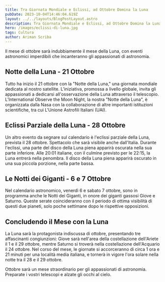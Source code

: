 ```yaml
---
title: Tra Giornata Mondiale e Eclissi, ad Ottobre Domina la Luna
pubDate: 2023-10-04T14:46:04.619Z
layout: ../../layouts/BlogPostLayout.astro
description: Tra Giornata Mondiale e Eclissi, ad Ottobre Domina la Luna
hero: /images/eclissi-di-luna.jpg
tags: Cultura
author: Ariman Scriba
---
```

Il mese di ottobre sarà indubbiamente il mese della Luna, con eventi astronomici imperdibili che incanteranno gli appassionati di astronomia.

## Notte della Luna - 21 Ottobre

Tutto ha inizio il 21 ottobre con la "Notte della Luna," una giornata mondiale dedicata al nostro satellite. L’iniziativa, promossa a livello globale, invita gli appassionati a dedicarsi all'osservazione della Luna attraverso il telescopio. 
L’International Observe the Moon Night, la nostra "Notte della Luna", è organizzata dalla Nasa con la collaborazione di altre importanti istituzioni scientifiche, tra cui L'Unione Astrofili Italiani (UAI).

## Eclissi Parziale della Luna - 28 Ottobre

Un altro evento da segnare sul calendario è l'eclissi parziale della Luna, prevista il 28 ottobre. Spettacolo che sarà visibile anche dall'Italia. 
Durante l'eclissi, una parte del disco della Luna piena apparirà oscurata nella sua parte inferiore. 
Alle 20:01 italiane, con il culmine previsto per le 22:15, la Luna entrerà nella penombra. Il disco della Luna piena apparirà oscurato in una sua piccola porzione, nella parte bassa.

## Le Notti dei Giganti - 6 e 7 Ottobre

Nel calendario astronomico, venerdì 6 e sabato 7 ottobre, sono in programma anche le Notti dei Giganti, in onore dei giganti gassosi Giove e Saturno.
Queste serate coincideranno con il periodo di ottima visibilità di questi due pianeti, solo poche settimane dopo le rispettive opposizioni.

## Concludendo il Mese con la Luna

La Luna sarà la protagonista indiscussa di ottobre, presentando tre affascinanti congiunzioni:
Giove sarà nell'area della costellazione dell'Ariete il 1 e il 29 ottobre, mentre Saturno si troverà nella costellazione dell'Acquario il 24 ottobre. Nel corso del mese, le giornate si accorceranno di circa 1 ora e 21 minuti per una località media italiana, e tornerà in vigore l'ora solare nella notte tra il 28 e il 29 ottobre.

Ottobre sarà un mese straordinario per gli appassionati di astronomia. Preparate i vostri telescopi e alzate gli occhi al cielo.